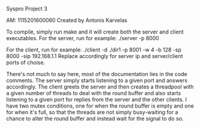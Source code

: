 Syspro Project 3

AM: 1115201600060
Created by Antonis Karvelas

To compile, simply run make and it will create both the server and client executables.
For the server, run for example:
./server -p 8000

For the client, run for example:
./client -d ./dir1 -p 8001 -w 4 -b 128 -sp 8000 -sip 192.168.1.1
Replace accordingly for server ip and server/client ports of choise.

There's not much to say here, most of the documentation lies in the code comments.
The server simply starts listening to a given port and answers accordingly.
The client greets the server and then creates a threadpool with a given number of threads to deal with the round buffer and also starts listening to a given port for replies from the server and the other clients.
I have two mutex conditions, one for when the round buffer is empty and one for when it's full, so that the threads are not simply busy-waiting for a chance to alter the round buffer and instead wait for the signal to do so.